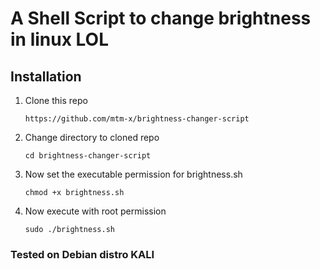 # A Shell Script to change brightness in linux LOL
## Installation
1. Clone this repo
   
   ```
   https://github.com/mtm-x/brightness-changer-script
   ```
2. Change directory to cloned repo

   ```
   cd brightness-changer-script
   ```
3. Now  set the executable permission for brightness.sh

   ```
   chmod +x brightness.sh
   ```
4. Now execute with root permission

   ```
   sudo ./brightness.sh
   ```

### Tested on Debian distro KALI
